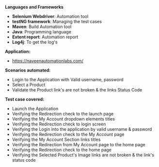 **Languages and Frameworks**
- **Selenium Webdriver**: Automation tool
- **testNG framework**: Managing the test cases
- **Maven**: Build Automation tool
- **Java**: Programming language
- **Extent report**: Automation report
- **Log4j**: To get the log's

**Application:**
- https://naveenautomationlabs.com/

**Scenarios automated:**
- Login to the Application with Valid username, password
- Select a Product
- Validate the Product link's are not broken & the links Status Code

**Test case covered:**
- Launch the Application
- Verifying the Redirection check to the launch page
- Verifying the My Account dropdown elements titles
- Verifying the Redirection check to login screen
- Verifying the Login into the application by valid username & password
- Verifying the Redirection check to the My Account page
- Verifying the My Account Section links titles
- Verifying the Redirection from My Account page to the home page
- Verifying the Redirection check to the home page
- Verifying the Selected Product's Image links are not broken & the link's status code
